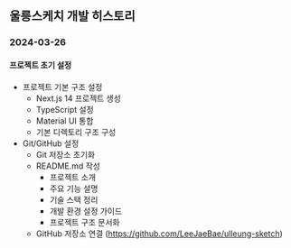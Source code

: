 ## 울릉스케치 개발 히스토리

### 2024-03-26

#### 프로젝트 초기 설정

- 프로젝트 기본 구조 설정
  - Next.js 14 프로젝트 생성
  - TypeScript 설정
  - Material UI 통합
  - 기본 디렉토리 구조 구성
- Git/GitHub 설정
  - Git 저장소 초기화
  - README.md 작성
    - 프로젝트 소개
    - 주요 기능 설명
    - 기술 스택 정리
    - 개발 환경 설정 가이드
    - 프로젝트 구조 문서화
  - GitHub 저장소 연결 (https://github.com/LeeJaeBae/ulleung-sketch)
